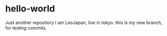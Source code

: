 # hello-world
Just another repository 
I am LeoJapan, live in tokyo.
this is my new branch, for testing commits.
